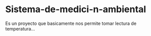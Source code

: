# Sistema-de-medici-n-ambiental
Es un proyecto que basicamente nos permite tomar lectura de temperatura...
